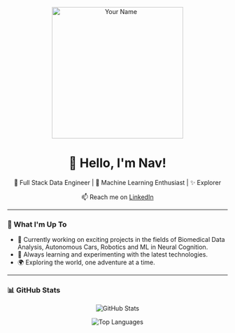 <p align="center">
  <img src="https://static.wixstatic.com/media/338f0a_d38f0e5fe9964f9a9a9b4cf977834a58~mv2.jpg/v1/fill/w_760,h_625,al_c,q_85,usm_0.66_1.00_0.01,enc_auto/338f0a_d38f0e5fe9964f9a9a9b4cf977834a58~mv2.jpg" width="300" alt="Your Name">
</p>

<h1 align="center">👋 Hello, I'm Nav!</h1>

<p align="center">
  🚀 Full Stack Data Engineer | 🧠 Machine Learning Enthusiast | ✨ Explorer
</p>

<p align="center">
  📫 Reach me on <a href="https://www.linkedin.com/in/navz/">LinkedIn</a>
</p>

---

### 🌟 What I'm Up To

- 🔭 Currently working on exciting projects in the fields of Biomedical Data Analysis, Autonomous Cars, Robotics and ML in Neural Cognition.
- 🌱 Always learning and experimenting with the latest technologies.
- 🌍 Exploring the world, one adventure at a time.

---

### 📊 GitHub Stats

<p align="center">
  <img src="https://github-readme-stats.vercel.app/api?username=therealnaveenkamal&show_icons=true&theme=dark" alt="GitHub Stats">
</p>

<p align="center">
  <img src="https://github-readme-stats.vercel.app/api/top-langs/?username=therealnaveenkamal&layout=compact&theme=dark" alt="Top Languages">
</p>
